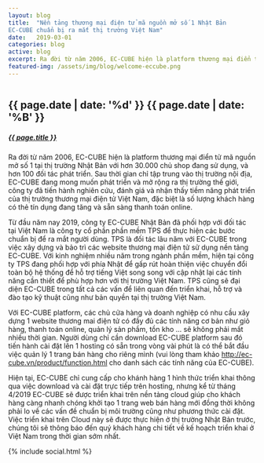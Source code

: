 ```yaml
---
layout: blog
title:  "Nền tảng thương mại điện tử mã nguồn mở số 1 Nhật Bản 
EC-CUBE chuẩn bị ra mắt thị trường Việt Nam"
date:   2019-03-01
categories: blog
active: blog
excerpt: Ra đời từ năm 2006, EC-CUBE hiện là platform thương mại điển tử mã nguồn mở số 1 tại thị trường Nhật Bản với hơn 30.000 chủ shop đang sử dụng, và hơn 100 đối tác phát triển. Sau thời gian chỉ tập trung vào thị trường nội địa, EC-CUBE đang mong muốn phát triển và mở rộng ra thị trường thế giới, công ty đã tiến hành nghiên cứu, đánh giá và nhận thấy tiềm năng phát triển của thị trường thương mại điện tử Việt Nam, đặc biệt là số lượng khách hàng có thẻ tín dụng đang tăng và sẵn sàng thanh toán online.
featured-img: /assets/img/blog/welcome-eccube.png
---
```


 <div class="blog_single">
    <img class="img-fluid" src="{{page.featured-img}}" alt="">
    <div class="blog_content">
        <div class="post_date">
            <h2>{{ page.date | date: '%d' }} <span>{{ page.date | date: '%B' }}</span></h2>
        </div>
        <a href="#"><h5 class="f_p f_size_20 f_500 t_color mb-30 mt-3">{{ page.title }}</h5></a>
        <p class="f_300 mb-30">
            Ra đời từ năm 2006, EC-CUBE hiện là platform thương mại điển tử mã nguồn mở số 1 tại thị trường Nhật Bản với hơn 30.000 chủ shop đang sử dụng, và hơn 100 đối tác phát triển. Sau thời gian chỉ tập trung vào thị trường nội địa, EC-CUBE đang mong muốn phát triển và mở rộng ra thị trường thế giới, công ty đã tiến hành nghiên cứu, đánh giá và nhận thấy tiềm năng phát triển của thị trường thương mại điện tử Việt Nam, đặc biệt là số lượng khách hàng có thẻ tín dụng đang tăng và sẵn sàng thanh toán online.
        </p>
        <p class="f_300 mb-30">
            Từ đầu năm nay 2019, công ty EC-CUBE Nhật Bản đã phối hợp với đối tác tại Việt Nam là công ty cổ phần phần mềm TPS để thực hiện các bước chuẩn bị để ra mắt người dùng. TPS là đối tác lâu năm với EC-CUBE trong việc xây dựng và bảo trì các website thương mại điện tử sử dụng nền tảng EC-CUBE. Với kinh nghiệm nhiều năm trong ngành phần mềm, hiện tại công ty TPS đang phối hợp với phía Nhật để gấp rút hoàn thiện việc chuyển đổi toàn bộ hệ thống để hỗ trợ tiếng Việt song song với cập nhật lại các tính năng cần thiết để phù hợp hơn với thị trường Việt Nam. TPS cũng sẽ đại diện EC-CUBE trong tất cả các vấn để liên quan đến triển khai, hỗ trợ và đào tạo kỹ thuật cũng như bản quyền tại thị trường Việt Nam.
        </p>
        <p class="f_300 mb-30">
            Với EC-CUBE platform, các chủ cửa hàng và doanh nghiệp có nhu cầu xây dựng 1 website thương mai điện tử có đầy đủ các tính năng cơ bản như giỏ hàng, thanh toán online, quản lý sản phầm, tồn kho ... sẽ không phải mất nhiều thời gian. Người dùng chỉ cần download EC-CUBE platform sau đó tiến hành cài đặt lên 1 hosting có sẵn trong vòng vài phút là có thể bắt đầu việc quản lý 1 trang bán hàng cho riêng mình (vui lòng tham khảo <a href="http://ec-cube.vn/product/function.html" title="" target="_blank">http://ec-cube.vn/product/function.html</a> cho danh sách các tính năng của EC-CUBE).
        </p>
        <p class="f_300 mb-30">
            Hiện tại, EC-CUBE chỉ cung cấp cho khánh hàng 1 hình thức triển khai thông qua việc download và cài đặt trực tiếp trên hosting, nhưng kể từ tháng 4/2019 EC-CUBE sẽ được triển khai trên nền tảng cloud giúp cho khách hàng càng nhanh chóng khởi tạo 1 trang web bán hàng mới đồng thời không phải lo về các vấn đề chuẩn bị môi trường cũng như phương thức cài đặt. Việc triển khai trên Cloud này sẽ được thực hiện ở thị trường Nhật Bản trước, chúng tôi sẽ thông báo đến quý khách hàng chi tiết về kế hoạch triển khai ở Việt Nam trong thời gian sớm nhất.
        </p>
        {% include social.html %}
    </div>
</div>
